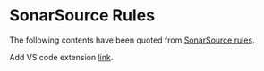 # SonarSource Rules

The following contents have been quoted from [SonarSource rules](https://rules.sonarsource.com/javascript/).

Add VS code extension [link](https://marketplace.visualstudio.com/items?itemName=SonarSource.sonarlint-vscode).